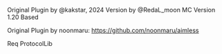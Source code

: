 Original Plugin by @kakstar, 2024 Version by @RedaL_moon
MC Version 1.20 Based

Original Plugin by noonmaru: https://github.com/noonmaru/aimless

Req ProtocolLib
